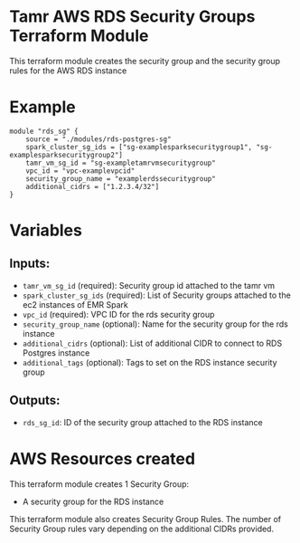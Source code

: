 # Tamr AWS RDS Security Groups Terraform Module
This terraform module creates the security group and the security group rules for the AWS RDS instance

# Example
```
module "rds_sg" {
    source = "./modules/rds-postgres-sg"
    spark_cluster_sg_ids = ["sg-examplesparksecuritygroup1", "sg-examplesparksecuritygroup2"]
    tamr_vm_sg_id = "sg-exampletamrvmsecuritygroup"
    vpc_id = "vpc-examplevpcid"
    security_group_name = "examplerdssecuritygroup"
    additional_cidrs = ["1.2.3.4/32"]
}
``` 

# Variables
## Inputs:
* `tamr_vm_sg_id` (required): Security group id attached to the tamr vm
* `spark_cluster_sg_ids` (required): List of Security groups attached to the ec2 instances of EMR Spark
* `vpc_id` (required): VPC ID for the rds security group
* `security_group_name` (optional): Name for the security group for the rds instance
* `additional_cidrs` (optional): List of additional CIDR to connect to RDS Postgres instance
* `additional_tags` (optional): Tags to set on the RDS instance security group

## Outputs:
* `rds_sg_id`: ID of the security group attached to the RDS instance

# AWS Resources created
This terraform module creates 1 Security Group:
* A security group for the RDS instance

This terraform module also creates Security Group Rules. The number of Security Group rules vary depending on the additional CIDRs provided.
